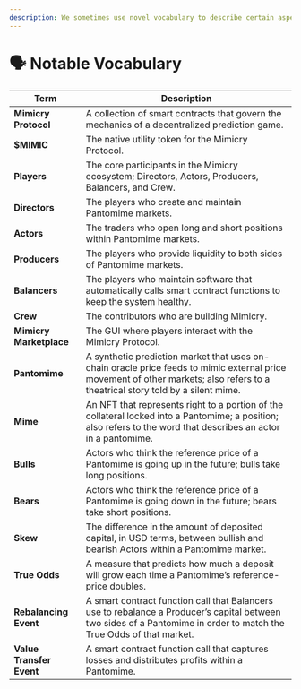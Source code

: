 ```yaml
---
description: We sometimes use novel vocabulary to describe certain aspects of our system.
---
```


# 🗣 Notable Vocabulary

| Term                     | Description                                                                                                                                                                     |
| ------------------------ | ------------------------------------------------------------------------------------------------------------------------------------------------------------------------------- |
| **Mimicry Protocol**     | A collection of smart contracts that govern the mechanics of a decentralized prediction game.                                                                                   |
| **$MIMIC**               | The native utility token for the Mimicry Protocol.                                                                                                                              |
| **Players**              | The core participants in the Mimicry ecosystem; Directors, Actors, Producers, Balancers, and Crew.                                                                              |
| **Directors**            | The players who create and maintain Pantomime markets.                                                                                                                          |
| **Actors**               | The traders who open long and short positions within Pantomime markets.                                                                                                         |
| **Producers**            | The players who provide liquidity to both sides of Pantomime markets.                                                                                                           |
| **Balancers**            | The players who maintain software that automatically calls smart contract functions to keep the system healthy.                                                                 |
| **Crew**                 | The contributors who are building Mimicry.                                                                                                                                      |
| **Mimicry Marketplace**  | The GUI where players interact with the Mimicry Protocol.                                                                                                                       |
| **Pantomime**            | A synthetic prediction market that uses on-chain oracle price feeds to mimic external price movement of other markets; also refers to a theatrical story told by a silent mime. |
| **Mime**                 | An NFT that represents right to a portion of the collateral locked into a Pantomime; a position; also refers to the word that describes an actor in a pantomime.                |
| **Bulls**                | Actors who think the reference price of a Pantomime is going up in the future; bulls take long positions.                                                                       |
| **Bears**                | Actors who think the reference price of a Pantomime is going down in the future; bears take short positions.                                                                    |
| **Skew**                 | The difference in the amount of deposited capital, in USD terms, between bullish and bearish Actors within a Pantomime market.                                                  |
| **True Odds**            | A measure that predicts how much a deposit will grow each time a Pantomime’s reference-price doubles.                                                                           |
| **Rebalancing Event**    | A smart contract function call that Balancers use to rebalance a Producer’s capital between two sides of a Pantomime in order to match the True Odds of that market.            |
| **Value Transfer Event** | A smart contract function call that captures losses and distributes profits within a Pantomime.                                                                                 |
